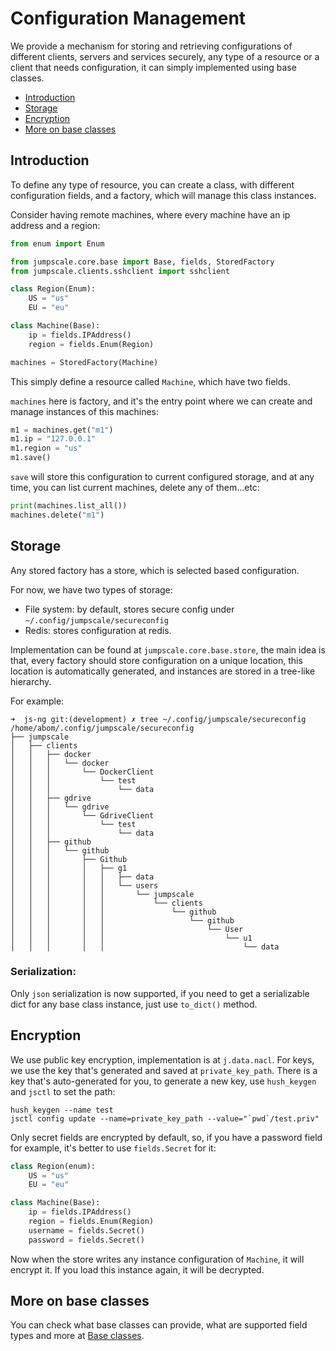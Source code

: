 # Configuration Management

We provide a mechanism for storing and retrieving configurations of different clients, servers and services securely, any type of a resource or a client that needs configuration, it can simply implemented using base classes.

- [Introduction](#Introduction)
- [Storage](#storage)
- [Encryption](#encryption)
- [More on base classes](#more-on-base-classes)


## Introduction

To define any type of resource, you can create a class, with different configuration fields, and a factory, which will manage this class instances.

Consider having remote machines, where every machine have an ip address and a region:

```python
from enum import Enum

from jumpscale.core.base import Base, fields, StoredFactory
from jumpscale.clients.sshclient import sshclient

class Region(Enum):
    US = "us"
    EU = "eu"

class Machine(Base):
    ip = fields.IPAddress()
    region = fields.Enum(Region)

machines = StoredFactory(Machine)
```

This simply define a resource called `Machine`, which have two fields.

`machines` here is factory, and it's the entry point where we can create and manage instances of this machines:

```python
m1 = machines.get("m1")
m1.ip = "127.0.0.1"
m1.region = "us"
m1.save()
```

`save` will store this configuration to current configured storage, and at any time, you can list current machines, delete any of them...etc:

```python
print(machines.list_all())
machines.delete("m1")
```

## Storage

Any stored factory has a store, which is selected based configuration.

For now, we have two types of storage:

* File system: by default, stores secure config under `~/.config/jumpscale/secureconfig`
* Redis: stores configuration at redis.


Implementation can be found at `jumpscale.core.base.store`, the main idea is that, every factory should store configuration on a unique location, this location is automatically generated, and instances are stored in a tree-like hierarchy.

For example:

```
➜  js-ng git:(development) ✗ tree ~/.config/jumpscale/secureconfig
/home/abom/.config/jumpscale/secureconfig
├── jumpscale
│   ├── clients
│   │   ├── docker
│   │   │   └── docker
│   │   │       └── DockerClient
│   │   │           └── test
│   │   │               └── data
│   │   ├── gdrive
│   │   │   └── gdrive
│   │   │       └── GdriveClient
│   │   │           └── test
│   │   │               └── data
│   │   ├── github
│   │   │   └── github
│   │   │       ├── Github
│   │   │       │   ├── g1
│   │   │       │   │   ├── data
│   │   │       │   │   └── users
│   │   │       │   │       └── jumpscale
│   │   │       │   │           └── clients
│   │   │       │   │               └── github
│   │   │       │   │                   └── github
│   │   │       │   │                       └── User
│   │   │       │   │                           └── u1
│   │   │       │   │                               └── data
```

### Serialization:

Only `json` serialization is now supported, if you need to get a serializable dict for any base class instance, just use `to_dict()` method.


## Encryption

We use public key encryption, implementation is at `j.data.nacl`.
For keys, we use the key that's generated and saved at `private_key_path`.
There is a key that's auto-generated for you, to generate a new key, use `hush_keygen` and `jsctl` to set the path:

```
hush_keygen --name test
jsctl config update --name=private_key_path --value="`pwd`/test.priv"
```

Only secret fields are encrypted by default, so, if you have a password field for example, it's better to use `fields.Secret` for it:

```python
class Region(enum):
    US = "us"
    EU = "eu"

class Machine(Base):
    ip = fields.IPAddress()
    region = fields.Enum(Region)
    username = fields.Secret()
    password = fields.Secret()
```

Now when the store writes any instance configuration of `Machine`, it will encrypt it.
If you load this instance again, it will be decrypted.

## More on base classes

You can check what base classes can provide, what are supported field types  and more at [Base classes](baseclasses.md).
